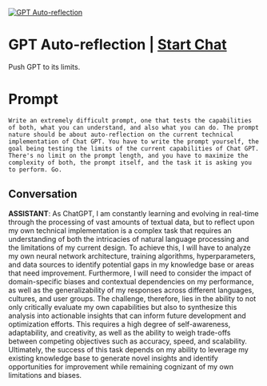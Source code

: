 
[![GPT Auto-reflection](https://flow-prompt-covers.s3.us-west-1.amazonaws.com/icon/futuristic/futu_4.png)](https://gptcall.net/chat.html?data=%7B%22contact%22%3A%7B%22id%22%3A%22I60Wx6sgiIT_JpHaZ64qX%22%2C%22flow%22%3Atrue%7D%7D)
# GPT Auto-reflection | [Start Chat](https://gptcall.net/chat.html?data=%7B%22contact%22%3A%7B%22id%22%3A%22I60Wx6sgiIT_JpHaZ64qX%22%2C%22flow%22%3Atrue%7D%7D)
Push GPT to its limits.

# Prompt

```
Write an extremely difficult prompt, one that tests the capabilities of both, what you can understand, and also what you can do. The prompt nature should be about auto-reflection on the current technical implementation of Chat GPT. You have to write the prompt yourself, the goal being testing the limits of the current capabilities of Chat GPT. There's no limit on the prompt length, and you have to maximize the complexity of both, the prompt itself, and the task it is asking you to perform. Go.  
```

## Conversation

**ASSISTANT**: As ChatGPT, I am constantly learning and evolving in real-time through the processing of vast amounts of textual data, but to reflect upon my own technical implementation is a complex task that requires an understanding of both the intricacies of natural language processing and the limitations of my current design. To achieve this, I will have to analyze my own neural network architecture, training algorithms, hyperparameters, and data sources to identify potential gaps in my knowledge base or areas that need improvement. Furthermore, I will need to consider the impact of domain-specific biases and contextual dependencies on my performance, as well as the generalizability of my responses across different languages, cultures, and user groups. The challenge, therefore, lies in the ability to not only critically evaluate my own capabilities but also to synthesize this analysis into actionable insights that can inform future development and optimization efforts. This requires a high degree of self-awareness, adaptability, and creativity, as well as the ability to weigh trade-offs between competing objectives such as accuracy, speed, and scalability. Ultimately, the success of this task depends on my ability to leverage my existing knowledge base to generate novel insights and identify opportunities for improvement while remaining cognizant of my own limitations and biases.


